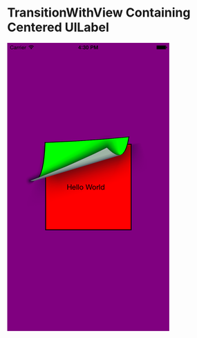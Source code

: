 TransitionWithView Containing Centered UILabel
===

![View](docs/curl_up_with_centered_label_small.png)
